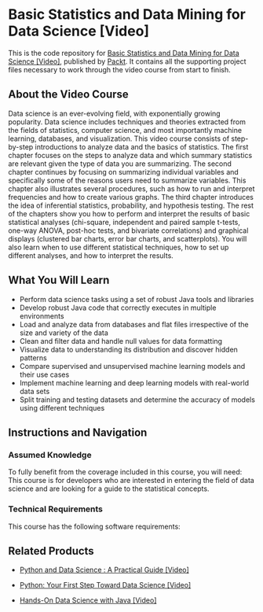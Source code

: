 


# Basic Statistics and Data Mining for Data Science [Video]
This is the code repository for [Basic Statistics and Data Mining for Data Science [Video]](https://www.packtpub.com/big-data-and-business-intelligence/basic-statistics-and-data-mining-data-science-video?utm_source=github&utm_medium=repository&utm_campaign=9781788476782), published by [Packt](https://www.packtpub.com/?utm_source=github). It contains all the supporting project files necessary to work through the video course from start to finish.
## About the Video Course
Data science is an ever-evolving field, with exponentially growing popularity. Data science includes techniques and theories extracted from the fields of statistics, computer science, and most importantly machine learning, databases, and visualization. 
This video course consists of step-by-step introductions to analyze data and the basics of statistics. The first chapter focuses on the steps to analyze data and which summary statistics are relevant given the type of data you are summarizing. The second chapter continues by focusing on summarizing individual variables and specifically some of the reasons users need to summarize variables. This chapter also illustrates several procedures, such as how to run and interpret frequencies and how to create various graphs. The third chapter introduces the idea of inferential statistics, probability, and hypothesis testing. 
The rest of the chapters show you how to perform and interpret the results of basic statistical analyses (chi-square, independent and paired sample t-tests, one-way ANOVA, post-hoc tests, and bivariate correlations) and graphical displays (clustered bar charts, error bar charts, and scatterplots). You will also learn when to use different statistical techniques, how to set up different analyses, and how to interpret the results.

<H2>What You Will Learn</H2>
<DIV class=book-info-will-learn-text>
<UL>
<LI>Perform data science tasks using a set of robust Java tools and libraries 
<LI>Develop robust Java code that correctly executes in multiple environments 
<LI>Load and analyze data from databases and flat files irrespective of the size and variety of the data 
<LI>Clean and filter data and handle null values for data formatting 
<LI>Visualize data to understanding its distribution and discover hidden patterns 
<LI>Compare supervised and unsupervised machine learning models and their use cases 
<LI>Implement machine learning and deep learning models with real-world data sets 
<LI>Split training and testing datasets and determine the accuracy of models using different techniques </LI></UL></DIV>

## Instructions and Navigation
### Assumed Knowledge
To fully benefit from the coverage included in this course, you will need:<br/>
This course is for developers who are interested in entering the field of data science and are looking for a guide to the statistical concepts.
### Technical Requirements
This course has the following software requirements:<br/>
 

## Related Products
* [Python and Data Science : A Practical Guide [Video]](https://www.packtpub.com/application-development/python-and-data-science-practical-guide-video?utm_source=github&utm_medium=repository&utm_campaign=9781838553012)

* [Python: Your First Step Toward Data Science [Video]](https://www.packtpub.com/big-data-and-business-intelligence/python-your-first-step-toward-data-science-video?utm_source=github&utm_medium=repository&utm_campaign=9781788994415)

* [Hands-On Data Science with Java [Video]](https://www.packtpub.com/big-data-and-business-intelligence/hands-data-science-java-video?utm_source=github&utm_medium=repository&utm_campaign=9781787125346)

